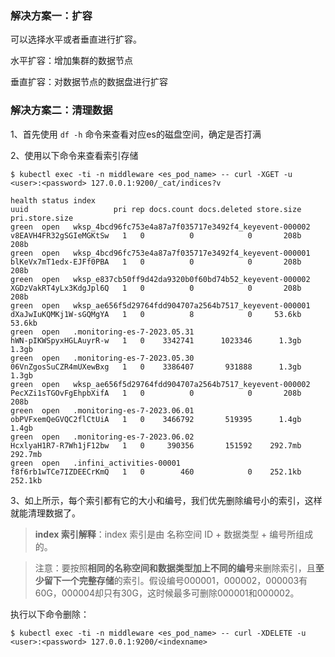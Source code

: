 ### 解决方案一：扩容

可以选择水平或者垂直进行扩容。

水平扩容：增加集群的数据节点

垂直扩容：对数据节点的数据盘进行扩容

### 解决方案二：清理数据

1、首先使用 `df -h` 命令来查看对应es的磁盘空间，确定是否打满

2、使用以下命令来查看索引存储

```shell
$ kubectl exec -ti -n middleware <es_pod_name> -- curl -XGET -u <user>:<password> 127.0.0.1:9200/_cat/indices?v

health status index                                                                                 uuid                   pri rep docs.count docs.deleted store.size pri.store.size
green  open   wksp_4bcd96fc753e4a87a7f035717e3492f4_keyevent-000002                                 v8EAVH4FR32gSGIeMGKtSw   1   0          0            0       208b           208b
green  open   wksp_4bcd96fc753e4a87a7f035717e3492f4_keyevent-000001                                 blKeVx7mT1edx-EJFf0PBA   1   0          0            0       208b           208b
green  open   wksp_e837cb50ff9d42da9320b0f60bd74b52_keyevent-000002                                 XGDzVakRT4yLx3KdgJpl6Q   1   0          0            0       208b           208b
green  open   wksp_ae656f5d29764fdd904707a2564b7517_keyevent-000001                                 dXaJwIuKQMKj1W-sGQMgYA   1   0          8            0     53.6kb         53.6kb
green  open   .monitoring-es-7-2023.05.31                                                           hWN-pIKWSpyxHGLAuyrR-w   1   0    3342741      1023346      1.3gb          1.3gb
green  open   .monitoring-es-7-2023.05.30                                                           06VnZgosSuCZR4mUXewBxg   1   0    3386407       931888      1.3gb          1.3gb
green  open   wksp_ae656f5d29764fdd904707a2564b7517_keyevent-000002                                 PecXZi1sTGOvFgEhpbXifA   1   0          0            0       208b           208b
green  open   .monitoring-es-7-2023.06.01                                                           obPVFxemQeGVQC2flCtUiA   1   0    3466792       519395      1.4gb          1.4gb
green  open   .monitoring-es-7-2023.06.02                                                           HcxlyaH1R7-R7Wh1jF12bw   1   0     390356       151592    292.7mb        292.7mb
green  open   .infini_activities-00001                                                              f8f6rb1wTCe7IZDEECrKmQ   1   0        460            0    252.1kb        252.1kb
```

3、如上所示，每个索引都有它的大小和编号，我们优先删除编号小的索引，这样就能清理数据了。

> **index 索引解释**：index 索引是由 名称空间 ID + 数据类型 + 编号所组成的。

> 注意：要按照**相同的名称空间和数据类型加上不同的编号**来删除索引，且**至少留下一个完整存储**的索引。假设编号000001，000002，000003有60G，000004却只有30G，这时候最多可删除000001和000002。

执行以下命令删除：

```shell
$ kubectl exec -ti -n middleware <es_pod_name> -- curl -XDELETE -u <user>:<password> 127.0.0.1:9200/<indexname>
```


